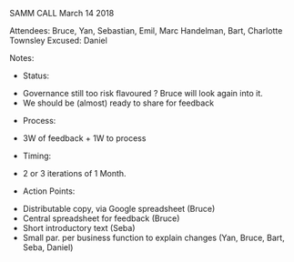 SAMM CALL March 14 2018

Attendees: Bruce, Yan, Sebastian, Emil, Marc Handelman, Bart, Charlotte Townsley
Excused: Daniel

Notes:
* Status:
- Governance still too risk flavoured ? Bruce will look again into it.
- We should be (almost) ready to share for feedback

* Process:
- 3W of feedback + 1W to process

* Timing:
- 2 or 3 iterations of 1 Month.

* Action Points:
- Distributable copy, via Google spreadsheet (Bruce)
- Central spreadsheet for feedback (Bruce)
- Short introductory text (Seba)
- Small par. per business function to explain changes (Yan, Bruce, Bart, Seba, Daniel)
